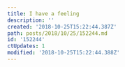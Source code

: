 ```yaml
---
title: I have a feeling
description: ''
created: '2018-10-25T15:22:44.387Z'
path: posts/2018/10/25/152244.md
id: '152244'
ctUpdates: 1
modified: '2018-10-25T15:22:44.388Z'
---
```

